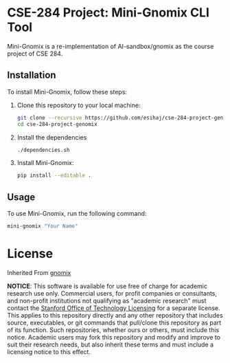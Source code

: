 # CSE-284 Project: Mini-Gnomix CLI Tool
Mini-Gnomix is a re-implementation of AI-sandbox/gnomix as the course project of CSE 284.

## Installation

To install Mini-Gnomix, follow these steps:

1. Clone this repository to your local machine:

    ```bash
    git clone --recursive https://github.com/esihaj/cse-284-project-genomix.git
    cd cse-284-project-genomix
    ```
2. Install the dependencies
   ```bash
   ./dependencies.sh
   ```

3. Install Mini-Gnomix:

    ```bash
    pip install --editable .
    ```

## Usage

To use Mini-Gnomix, run the following command:

```bash
mini-gnomix "Your Name"
```



# License
Inherited From [gnomix](https://github.com/AI-sandbox/gnomix/blob/main/LICENSE.md)

**NOTICE**: This software is available for use free of charge for academic research use only. Commercial users, for profit companies or consultants, and non-profit institutions not qualifying as "academic research" must contact the [Stanford Office of Technology Licensing](https://otl.stanford.edu/) for a separate license. This applies to this repository directly and any other repository that includes source, executables, or git commands that pull/clone this repository as part of its function. Such repositories, whether ours or others, must include this notice. Academic users may fork this repository and modify and improve to suit their research needs, but also inherit these terms and must include a licensing notice to this effect.